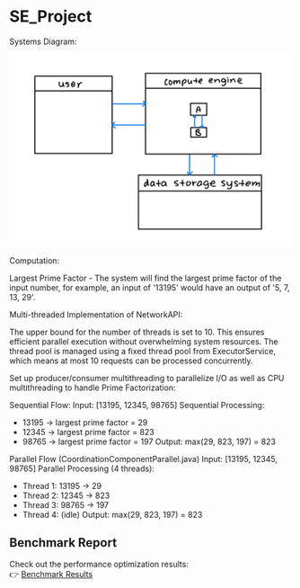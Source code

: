 # SE_Project
Systems Diagram:

![Systems Diagram Image](https://github.com/melataylor519/SE_Project/blob/main/IMG_0020.png?raw=true)


Computation:

Largest Prime Factor - The system will find the largest prime factor of the input number, for example, an input of '13195' would have an output of '5, 7, 13, 29'.


Multi-threaded Implementation of NetworkAPI: 

The upper bound for the number of threads is set to 10. This ensures efficient parallel execution without overwhelming system resources.
The thread pool is managed using a fixed thread pool from ExecutorService, which means at most 10 requests can be processed concurrently.

Set up producer/consumer multithreading to parallelize I/O as well as CPU multithreading to handle Prime Factorization:

Sequential Flow:
Input: [13195, 12345, 98765]
Sequential Processing:
  - 13195 → largest prime factor = 29
  - 12345 → largest prime factor = 823  
  - 98765 → largest prime factor = 197
Output: max(29, 823, 197) = 823

Parallel Flow (CoordinationComponentParallel.java)
Input: [13195, 12345, 98765]
Parallel Processing (4 threads):
  - Thread 1: 13195 → 29
  - Thread 2: 12345 → 823
  - Thread 3: 98765 → 197
  - Thread 4: (idle)
Output: max(29, 823, 197) = 823

## Benchmark Report

Check out the performance optimization results:  
👉 [Benchmark Results](./benchmark.md)
